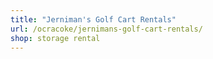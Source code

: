```yaml
---
title: "Jerniman's Golf Cart Rentals"
url: /ocracoke/jernimans-golf-cart-rentals/
shop: storage rental
---
```

